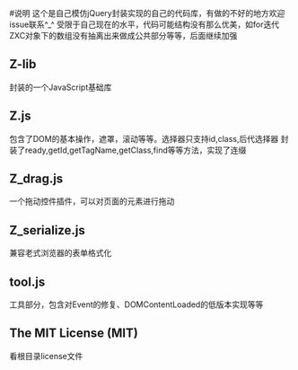 #说明
这个是自己模仿jQuery封装实现的自己的代码库，有做的不好的地方欢迎issue联系^_^
受限于自己现在的水平，代码可能结构没有那么优美，如for迭代ZXC对象下的数组没有抽离出来做成公共部分等等，后面继续加强

## Z-lib
封装的一个JavaScript基础库

## Z.js
包含了DOM的基本操作，遮罩，滚动等等。选择器只支持id,class,后代选择器
封装了ready,getId,getTagName,getClass,find等等方法，实现了连缀

## Z_drag.js
一个拖动控件插件，可以对页面的元素进行拖动

## Z_serialize.js
兼容老式浏览器的表单格式化

## tool.js
工具部分，包含对Event的修复、DOMContentLoaded的低版本实现等等

## The MIT License (MIT)
看根目录license文件
